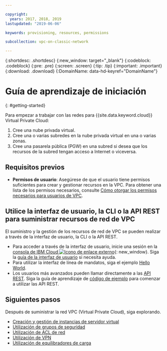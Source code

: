 ```yaml
---

copyright:
  years: 2017, 2018, 2019
lastupdated: "2019-06-06"

keywords: provisioning, resources, permissions

subcollection: vpc-on-classic-network

---
```


{:shortdesc: .shortdesc}
{:new_window: target="_blank"}
{:codeblock: .codeblock}
{:pre: .pre}
{:screen: .screen}
{:tip: .tip}
{:important: .important}
{:download: .download}
{:DomainName: data-hd-keyref="DomainName"}

# Guía de aprendizaje de iniciación
{: #getting-started}

Para empezar a trabajar con las redes para {{site.data.keyword.cloud}} Virtual Private Cloud:

1. Cree una nube privada virtual.
2. Cree una o varias subredes en la nube privada virtual en una o varias zonas.
3. Cree una pasarela pública (PGW) en una subred si desea que los recursos de la subred tengan acceso a Internet o viceversa.

## Requisitos previos

 * **Permisos de usuario**: Asegúrese de que el usuario tiene permisos suficientes para crear y gestionar recursos en la VPC. Para obtener una lista de los permisos necesarios, consulte [Cómo otorgar los permisos necesarios para usuarios de VPC](/docs/vpc-on-classic?topic=vpc-on-classic-managing-user-permissions-for-vpc-resources).

## Utilice la interfaz de usuario, la CLI o la API REST para suministrar recursos de red de VPC

El suministro y la gestión de los recursos de red de VPC se pueden realizar a través de la interfaz de usuario, la CLI o la API REST.

* Para acceder a través de la interfaz de usuario, inicie una sesión en la [consola de IBM Cloud ![Icono de enlace externo](../../icons/launch-glyph.svg "Icono de enlace externo")]( https://{DomainName}/vpc){: new_window}. Siga la [guía de la interfaz de usuario](/docs/vpc-on-classic?topic=vpc-on-classic-creating-a-vpc-using-the-ibm-cloud-console) si necesita ayuda.
* Para utilizar la interfaz de línea de mandatos, siga el ejemplo [Hello World](/docs/vpc-on-classic?topic=vpc-on-classic-creating-a-vpc-using-the-ibm-cloud-cli).
* Los usuarios más avanzados pueden llamar directamente a las [API REST](https://{DomainName}/apidocs/vpc-on-classic). Siga la guía de aprendizaje de [código de ejemplo](/docs/vpc-on-classic?topic=vpc-on-classic-creating-a-vpc-using-the-rest-apis) para comenzar a utilizar las API REST.

## Siguientes pasos

Después de suministrar la red VPC (Virtual Private Cloud), siga explorando.

* [Creación y gestión de instancias de servidor virtual](/docs/vpc-on-classic?topic=vpc-on-classic-creating-and-managing-virtual-server-instances)
* [Utilización de grupos de seguridad](/docs/vpc-on-classic-network?topic=vpc-on-classic-network-setting-up-security-groups-using-the-cli)
* [Utilización de ACL de red](/docs/vpc-on-classic-network?topic=vpc-on-classic-network-setting-up-network-acls)
* [Utilización de VPN](/docs/vpc-on-classic-network?topic=vpc-on-classic-network---using-vpn-with-your-vpc)
* [Utilización de equilibradores de carga](/docs/vpc-on-classic-network?topic=vpc-on-classic-network---using-load-balancers-in-ibm-cloud-vpc)

